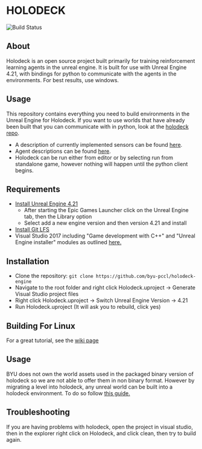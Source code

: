 # HOLODECK
![Build Status](https://jenkins.holodeck.ml/buildStatus/icon?job=holodeck-engine%2Fdevelop)

## About
Holodeck is an open source project built primarily for training reinforcement learning agents in the unreal engine. It is built for use with Unreal Engine 4.21, with bindings for python to communicate with the agents in the environments. For best results, use windows.

## Usage
This repository contains everything you need to build environments in the Unreal Engine for Holodeck. If you want to use worlds that have already been built that you can communicate with in python, look at the [holodeck repo](https://github.com/byu-pccl/holodeck).

* A description of currently implemented sensors can be found [here](Docs/sensors.md).
* Agent descriptions can be found [here](Docs/agents.md).
* Holodeck can be run either from editor or by selecting run from standalone game, however nothing will happen until the python client begins.

## Requirements
* [Install Unreal Engine 4.21](https://www.unrealengine.com/en-US/download)
    * After starting the Epic Games Launcher click on the Unreal Engine tab, then the Library option
    * Select add a new engine version and then version 4.21 and install
* [Install Git LFS](https://git-lfs.github.com/)
* Visual Studio 2017 including "Game development with C++" and "Unreal Engine installer" modules as outlined [here.](https://docs.unrealengine.com/en-us/Programming/Development/VisualStudioSetup)

## Installation
* Clone the repository:
`git clone https://github.com/byu-pccl/holodeck-engine`
* Navigate to the root folder and right click Holodeck.uproject -> Generate Visual Studio project files
* Right click Holodeck.uproject -> Switch Unreal Engine Version -> 4.21
* Run Holodeck.uproject (It will ask you to rebuild, click yes)

## Building For Linux
For a great tutorial, see the [wiki page](https://github.com/byu-pccl/holodeck-engine/wiki/Cross-Compiling-for-Linux)

## Usage
BYU does not own the world assets used in the packaged binary version of holodeck so we are not able to offer them in non binary format. However by migrating a level into holodeck, any unreal world can be built into a holodeck environment. To do so follow [this guide.](https://github.com/BYU-PCCL/holodeck-engine/wiki/Packaging-and-Using-Custom-Worlds)

## Troubleshooting
If you are having problems with holodeck, open the project in visual studio, then in the explorer right click on Holodeck, and click clean, then try to build again.

